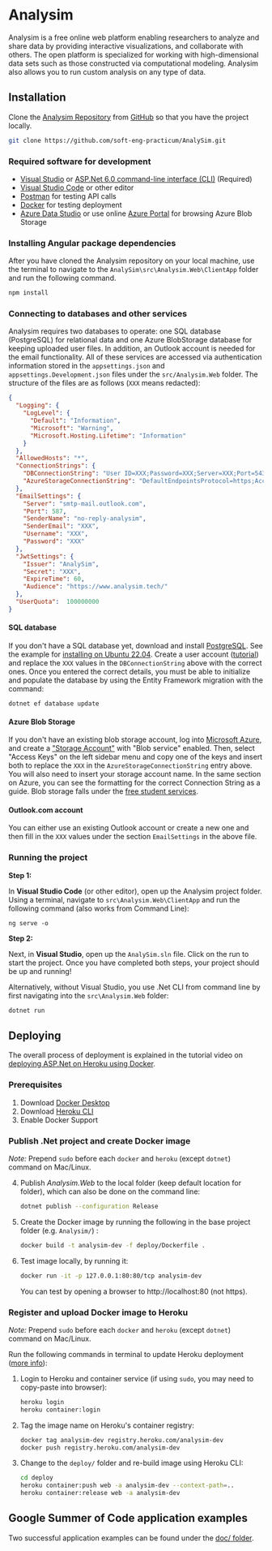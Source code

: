 # Analysim

Analysim is a free online web platform enabling researchers to analyze
and share data by providing interactive visualizations, and
collaborate with others.  The open platform is specialized for working
with high-dimensional data sets such as those constructed via
computational modeling.  Analysim also allows you to run custom
analysis on any type of data.

## Installation
Clone the [Analysim Repository](https://github.com/soft-eng-practicum/AnalySim) from [GitHub](http://www.github.com) so that you have the project locally.
```sh
git clone https://github.com/soft-eng-practicum/AnalySim.git
```

### Required software for development

- [Visual Studio](https://visualstudio.microsoft.com/downloads/) or [ASP.Net 6.0 command-line interface (CLI)](https://dotnet.microsoft.com/en-us/download) (Required)
- [Visual Studio Code](https://code.visualstudio.com/download) or other editor
- [Postman](https://www.postman.com/downloads/) for testing API calls
- [Docker](https://www.docker.com/products/docker-desktop) for testing deployment
- [Azure Data Studio](https://docs.microsoft.com/en-us/sql/azure-data-studio/download-azure-data-studio?view=sql-server-ver15) or use online [Azure Portal](https://portal.azure.com) for browsing Azure Blob Storage 

### Installing Angular package dependencies

After you have cloned the Analysim repository on your local machine,
use the terminal to navigate to the
`AnalySim\src\Analysim.Web\ClientApp` folder and run the following
command.

```sh
npm install
```

### Connecting to databases and other services

Analysim requires two databases to operate: one SQL database (PostgreSQL) for relational data and one Azure BlobStorage database for keeping uploaded user files. In addition, an Outlook account is needed for the email functionality. All of these services are accessed via authentication information stored in the `appsettings.json` and `appsettings.Development.json` files under the `src/Analysim.Web` folder. The structure of the files are as follows (`XXX` means redacted):

```json
{
  "Logging": {
    "LogLevel": {
      "Default": "Information",
      "Microsoft": "Warning",
      "Microsoft.Hosting.Lifetime": "Information"
    }
  },
  "AllowedHosts": "*",
  "ConnectionStrings": {
    "DBConnectionString": "User ID=XXX;Password=XXX;Server=XXX;Port=5432;Database=XXX;Integrated Security=true;Pooling=true;SSL Mode=Require;Trust Server Certificate=true",
    "AzureStorageConnectionString": "DefaultEndpointsProtocol=https;AccountName=XXX;AccountKey=XXX;EndpointSuffix=core.windows.net"
  },
  "EmailSettings": {
    "Server": "smtp-mail.outlook.com",
    "Port": 587,
    "SenderName": "no-reply-analysim",
    "SenderEmail": "XXX",
    "Username": "XXX",
    "Password": "XXX"
  },
  "JwtSettings": {
    "Issuer": "AnalySim",
    "Secret": "XXX",
    "ExpireTime": 60,
    "Audience": "https://www.analysim.tech/"
  },
  "UserQuota":  100000000
}

```

#### SQL database

If you don't have a SQL database yet, download and install [PostgreSQL](https://www.postgresql.org/download/). See the example for [installing on Ubuntu 22.04](https://linuxhint.com/install-and-setup-postgresql-database-ubuntu-22-04/). Create a user account ([tutorial](https://medium.com/coding-blocks/creating-user-database-and-adding-access-on-postgresql-8bfcd2f4a91e)) and replace the `XXX` values in the `DBConnectionString` above with the correct ones. Once you entered the correct details, you must be able to initialize and populate the database by using the Entity Framework migration with the command:

```
dotnet ef database update
```

#### Azure Blob Storage

If you don't have an existing blob storage account, log into [Microsoft Azure](https://portal.azure.com), and create a ["Storage Account"](https://learn.microsoft.com/en-us/azure/storage/common/storage-account-overview) with "Blob service" enabled. Then, select "Access Keys" on the left sidebar menu and copy one of the keys and insert both to replace the `XXX` in the `AzureStorageConnectionString` entry above. You will also need to insert your storage account name. In the same section on Azure, you can see the formatting for the correct Connection String as a guide. Blob storage falls under the [free student services](https://azure.microsoft.com/en-us/free/students/).

#### Outlook.com account

You can either use an existing Outlook account or create a new one and then fill in the `XXX` values under the section `EmailSettings` in the above file.

### Running the project

**Step 1:**

In **Visual Studio Code** (or other editor), open up the Analysim
project folder.  Using a terminal, navigate to
`src\Analysim.Web\ClientApp` and run the following command (also works
from Command Line):

```
ng serve -o
```

**Step 2:**

Next, in **Visual Studio**, open up the `AnalySim.sln` file.  Click on
the run to start the project.  Once you have completed both steps,
your project should be up and running! 

Alternatively, without Visual Studio, you use .Net CLI from command
line by first navigating into the `src\Analysim.Web` folder:

```sh
dotnet run
```

## Deploying

The overall process of deployment is explained in the tutorial video on
[deploying ASP.Net on Heroku using Docker](https://www.youtube.com/watch?v=gQMT4al2Grg:).

### Prerequisites
1. Download [Docker Desktop](https://www.docker.com/products/docker-desktop)
2. Download [Heroku CLI](https://devcenter.heroku.com/articles/heroku-cli)
3. Enable Docker Support
   
### Publish .Net project and create Docker image

*Note:* Prepend `sudo` before each `docker` and `heroku` (except `dotnet`) command on Mac/Linux.

4. Publish *Analysim.Web* to the local folder (keep default location for folder), which can also be done on the command line: 
    ```bash
    dotnet publish --configuration Release
    ```
1. Create the Docker image by running the following in the base project folder (e.g. `Analysim/`) :
    ```bash
    docker build -t analysim-dev -f deploy/Dockerfile .
    ```
1. Test image locally, by running it:
   ```bash
   docker run -it -p 127.0.0.1:80:80/tcp analysim-dev
   ```
   You can test by opening a browser to http://localhost:80 (not https).

### Register and upload Docker image to Heroku

*Note:* Prepend `sudo` before each `docker` and `heroku` (except `dotnet`) command on Mac/Linux.

Run the following commands in terminal to update Heroku deployment ([more info](https://devcenter.heroku.com/articles/container-registry-and-runtime)):

1. Login to Heroku and container service (if using `sudo`, you may need to copy-paste into browser):
   ```bash
   heroku login
   heroku container:login
   ```
1. Tag the image name on Heroku's container registry:
   ```bash
   docker tag analysim-dev registry.heroku.com/analysim-dev
   docker push registry.heroku.com/analysim-dev
   ```
1. Change to the `deploy/` folder and re-build image using Heroku CLI:
   ```bash
   cd deploy
   heroku container:push web -a analysim-dev --context-path=..
   heroku container:release web -a analysim-dev
   ```

## Google Summer of Code application examples

Two successful application examples can be found under the [doc/ folder](doc/).
